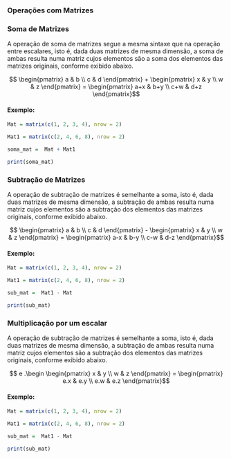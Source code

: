 ### <b>Operações com Matrizes</b>

### Soma de Matrizes
A operação de soma de matrizes segue a mesma sintaxe que na operação entre escalares, isto é, dada duas matrizes de mesma dimensão, a soma de ambas resulta numa matriz cujos elementos são a soma dos elementos das matrizes originais, conforme exibido abaixo. <br>

```math
 \begin{pmatrix}  a & b \\ c & d  \end{pmatrix}  +  \begin{pmatrix} x & y \\ w & z \end{pmatrix}  =    \begin{pmatrix} a+x & b+y \\ c+w & d+z \end{pmatrix}
```

#### <b>Exemplo:</b><br>
``` R runnable
Mat = matrix(c(1, 2, 3, 4), nrow = 2)

Mat1 = matrix(c(2, 4, 6, 8), nrow = 2)

soma_mat =  Mat + Mat1

print(soma_mat)

```
### Subtração de Matrizes
A operação de subtração de matrizes é semelhante a soma, isto é, dada duas matrizes de mesma dimensão, a subtração de ambas resulta numa matriz cujos elementos são a subtração dos elementos das matrizes originais, conforme exibido abaixo. <br>

```math
 \begin{pmatrix}  a & b \\ c & d  \end{pmatrix}  -  \begin{pmatrix} x & y \\ w & z \end{pmatrix}  =    \begin{pmatrix} a-x & b-y \\ c-w & d-z \end{pmatrix}
```
#### <b>Exemplo:</b><br>
``` R runnable
Mat = matrix(c(1, 2, 3, 4), nrow = 2)

Mat1 = matrix(c(2, 4, 6, 8), nrow = 2)

sub_mat =  Mat1 - Mat

print(sub_mat)

```
### Multiplicação por um escalar
A operação de subtração de matrizes é semelhante a soma, isto é, dada duas matrizes de mesma dimensão, a subtração de ambas resulta numa matriz cujos elementos são a subtração dos elementos das matrizes originais, conforme exibido abaixo. <br>

```math
  e .\begin \begin{pmatrix} x & y \\ w & z \end{pmatrix}  =    \begin{pmatrix} e.x & e.y \\ e.w & e.z \end{pmatrix}
```
#### <b>Exemplo:</b><br>
``` R runnable
Mat = matrix(c(1, 2, 3, 4), nrow = 2)

Mat1 = matrix(c(2, 4, 6, 8), nrow = 2)

sub_mat =  Mat1 - Mat

print(sub_mat)

```
